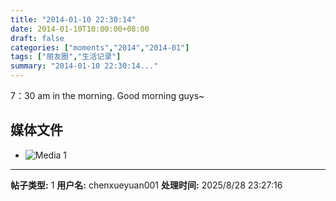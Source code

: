 ```yaml
---
title: "2014-01-10 22:30:14"
date: 2014-01-10T10:00:00+08:00
draft: false
categories: ["moments","2014","2014-01"]
tags: ["朋友圈","生活记录"]
summary: "2014-01-10 22:30:14..."
---
```


7：30 am in the morning. Good morning guys~

## 媒体文件

- ![Media 1](/Moments/photos/2014-01-10/201401102230140.jpg)

---

**帖子类型:** 1
**用户名:** chenxueyuan001
**处理时间:** 2025/8/28 23:27:16